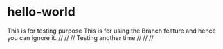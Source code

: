 # hello-world
This is for testing purpose
This is for using the Branch feature and hence you can ignore it.
//
//
//
Testing another time
//
//
//
